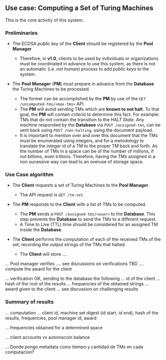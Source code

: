 ## Use case: Computing a Set of Turing Machines

This is the core activity of this system.

### Preliminaries

* The ECDSA _public key_ of the **Client** should be registered by the
  **Pool Manager**
  * Therefore, in **v1.0**, clients to be used by individuals or organizations
    must be coordinated in advance to use this system, as there is not an
    automatic (i.e. _not human_) process to add _public keys_ to the system.

* The **Pool Manager** (**PM**) must prepare in advance from the **Database**
  the Turing Machines to be processed.
  * The former can be accomplished by the **PM** by use of the
    `GET /uncomputed-tms/<max-tms>` API.
  * The **PM** will avoid sending TMs which are **known to not halt**.
    To that goal, the **PM** will contain _criteria_ to determine this fact.
    For example: TMs that do not contain the transition to the _HALT State_.
    Any machine responded by the **Database** via `POST /assigned-tms`, can
    be sent back using `POST /non-halting`, using the document payload.
  * It is important to mention over and over this document that the TMs must
    be enumerated using integers, and for a metodology to translate the
    integer id of a TM to the proper TM back and forth. As the number of TMs
    in a space can be of the number of millions, if not billions, even
    trillions. Therefore, having the TMs assigned in a non sucessive way can
    lead to an overuse of storage space.

### Use Case algorithm

* The **Client** requests a set of Turing Machines to the **Pool Manager**.
  * The API request is `GET /tm-set`.

* The **PM** responds to the **Client** with a list of TMs to be computed.
  * The **PM** sends a `POST /assigned-tms/<user>` to the **Database**. This
    step prevents the **Database** to send the TMs to a different request.
  * A Time to Live (TTL) time should be considered for an assigned TM inside
    the **Database**.

* The **Client** performs the computation of each of the received TMs of
  the set, recording the output strings of the TMs that halted.
  * The **Client** will store ....


... Pool manager verifies
   .... see discussions on verifications TBD
   .... compute the award for the client

... verification OK, sending to the database the following
  ... id of the client
  ... hash of the root of the results
  ... frequencies of the obtained strings
  ... award given to the client
  ... see discussion on challenging results

### Summary of results

... computation
  ... client id, machine set digest (id start, id end), hash of the results, frequencies, pool manager id, award

... frequencies obtained for a determined space

... client accounts vs automacoin balance

... Donde pongo metadata como tiempo y cantidad de TMs en cada computacion?
